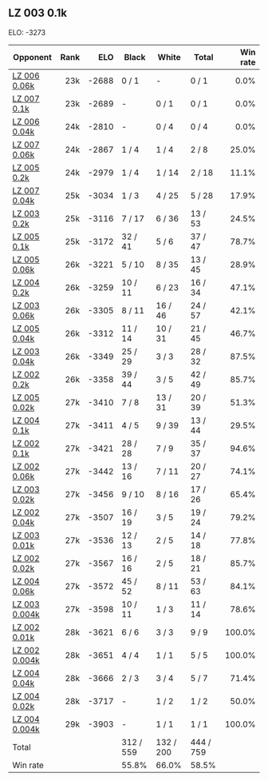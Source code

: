 ## LZ 003 0.1k ##

ELO: -3273

Opponent | Rank | ELO | Black | White | Total | Win rate
---------|-----:|----:|-------|-------|-------|-------:
[LZ 006 0.06k](LZ%20006%200.06k.md) | 23k | -2688 | 0 / 1 | - | 0 / 1 | 0.0%
[LZ 007 0.1k](LZ%20007%200.1k.md) | 23k | -2689 | - | 0 / 1 | 0 / 1 | 0.0%
[LZ 006 0.04k](LZ%20006%200.04k.md) | 24k | -2810 | - | 0 / 4 | 0 / 4 | 0.0%
[LZ 007 0.06k](LZ%20007%200.06k.md) | 24k | -2867 | 1 / 4 | 1 / 4 | 2 / 8 | 25.0%
[LZ 005 0.2k](LZ%20005%200.2k.md) | 24k | -2979 | 1 / 4 | 1 / 14 | 2 / 18 | 11.1%
[LZ 007 0.04k](LZ%20007%200.04k.md) | 25k | -3034 | 1 / 3 | 4 / 25 | 5 / 28 | 17.9%
[LZ 003 0.2k](LZ%20003%200.2k.md) | 25k | -3116 | 7 / 17 | 6 / 36 | 13 / 53 | 24.5%
[LZ 005 0.1k](LZ%20005%200.1k.md) | 25k | -3172 | 32 / 41 | 5 / 6 | 37 / 47 | 78.7%
[LZ 005 0.06k](LZ%20005%200.06k.md) | 26k | -3221 | 5 / 10 | 8 / 35 | 13 / 45 | 28.9%
[LZ 004 0.2k](LZ%20004%200.2k.md) | 26k | -3259 | 10 / 11 | 6 / 23 | 16 / 34 | 47.1%
[LZ 003 0.06k](LZ%20003%200.06k.md) | 26k | -3305 | 8 / 11 | 16 / 46 | 24 / 57 | 42.1%
[LZ 005 0.04k](LZ%20005%200.04k.md) | 26k | -3312 | 11 / 14 | 10 / 31 | 21 / 45 | 46.7%
[LZ 003 0.04k](LZ%20003%200.04k.md) | 26k | -3349 | 25 / 29 | 3 / 3 | 28 / 32 | 87.5%
[LZ 002 0.2k](LZ%20002%200.2k.md) | 26k | -3358 | 39 / 44 | 3 / 5 | 42 / 49 | 85.7%
[LZ 005 0.02k](LZ%20005%200.02k.md) | 27k | -3410 | 7 / 8 | 13 / 31 | 20 / 39 | 51.3%
[LZ 004 0.1k](LZ%20004%200.1k.md) | 27k | -3411 | 4 / 5 | 9 / 39 | 13 / 44 | 29.5%
[LZ 002 0.1k](LZ%20002%200.1k.md) | 27k | -3421 | 28 / 28 | 7 / 9 | 35 / 37 | 94.6%
[LZ 002 0.06k](LZ%20002%200.06k.md) | 27k | -3442 | 13 / 16 | 7 / 11 | 20 / 27 | 74.1%
[LZ 003 0.02k](LZ%20003%200.02k.md) | 27k | -3456 | 9 / 10 | 8 / 16 | 17 / 26 | 65.4%
[LZ 002 0.04k](LZ%20002%200.04k.md) | 27k | -3507 | 16 / 19 | 3 / 5 | 19 / 24 | 79.2%
[LZ 003 0.01k](LZ%20003%200.01k.md) | 27k | -3536 | 12 / 13 | 2 / 5 | 14 / 18 | 77.8%
[LZ 002 0.02k](LZ%20002%200.02k.md) | 27k | -3567 | 16 / 16 | 2 / 5 | 18 / 21 | 85.7%
[LZ 004 0.06k](LZ%20004%200.06k.md) | 27k | -3572 | 45 / 52 | 8 / 11 | 53 / 63 | 84.1%
[LZ 003 0.004k](LZ%20003%200.004k.md) | 27k | -3598 | 10 / 11 | 1 / 3 | 11 / 14 | 78.6%
[LZ 002 0.01k](LZ%20002%200.01k.md) | 28k | -3621 | 6 / 6 | 3 / 3 | 9 / 9 | 100.0%
[LZ 002 0.004k](LZ%20002%200.004k.md) | 28k | -3651 | 4 / 4 | 1 / 1 | 5 / 5 | 100.0%
[LZ 004 0.04k](LZ%20004%200.04k.md) | 28k | -3666 | 2 / 3 | 3 / 4 | 5 / 7 | 71.4%
[LZ 004 0.02k](LZ%20004%200.02k.md) | 28k | -3717 | - | 1 / 2 | 1 / 2 | 50.0%
[LZ 004 0.004k](LZ%20004%200.004k.md) | 29k | -3903 | - | 1 / 1 | 1 / 1 | 100.0%
Total | | | 312 / 559 | 132 / 200 | 444 / 759 | 
Win rate| | | 55.8% | 66.0% | 58.5% | 
